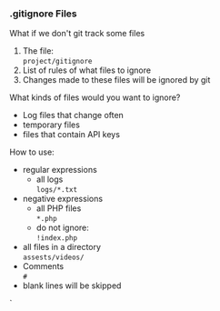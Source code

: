 ### .gitignore Files

What if we don't git track some files
1. The file: <br>
 `project/gitignore`
2. List of rules of what files to ignore
3. Changes made to these files will be ignored by git

What kinds of files would you want to ignore?
* Log files that change often
* temporary files
* files that contain API keys


How to use:
* regular expressions
    * all logs <br>
    `logs/*.txt`
* negative expressions
    * all PHP files <br>
    `*.php`
    * do not ignore: <br>
    `!index.php`
* all files in a directory <br>
    `assests/videos/`
* Comments <br>
    `#`
* blank lines will be skipped


`
